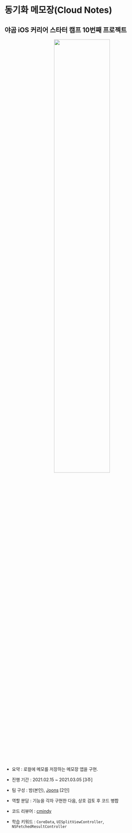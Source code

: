 # 동기화 메모장(Cloud Notes)
## 야곰 iOS 커리어 스타터 캠프 10번째 프로젝트

<p align="center">
<img src="https://user-images.githubusercontent.com/28377820/121497686-aa4a0100-ca16-11eb-881a-77a0195404d9.gif" width="60%"/>
</p>


- 요약 : 로컬에 메모를 저장하는 메모장 앱을 구현.
  
- 진행 기간 : 2021.02.15 ~ 2021.03.05 [3주]

- 팀 구성 : 밤(본인), [Joons](https://github.com/elddy0948) [2인]

- 역할 분담 : 기능을 각자 구현한 다음, 상호 검토 후 코드 병합

- 코드 리뷰어 : [cmindy](https://github.com/cmindy)

- 학습 키워드 : `CoreData`, `UISplitViewController`, `NSFetchedResultController`
